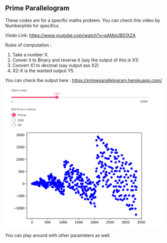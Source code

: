 ## Prime  Parallelogram
These codes are for a specific maths problem. You can check this video by Numberphile for specifics.

Viedo Link: https://www.youtube.com/watch?v=pAMgUB51XZA

Rules of computation :
1.  Take a number X.    
2.  Conver it to Binary and reverse it (say the output of this is X1)    
3.  Convert X1 to decimal (say output ass X2)    
4.  X2-X is the wanted output Y5. 

 You can check the output here : https://primeparallelogram.herokuapp.com/
 
 
![enter image description here](https://github.com/ganeshb15/Tools/blob/master/Math/PrimeParallelogram/PrimeParallelogram.png)
 
You can play around with other parameters as well.
